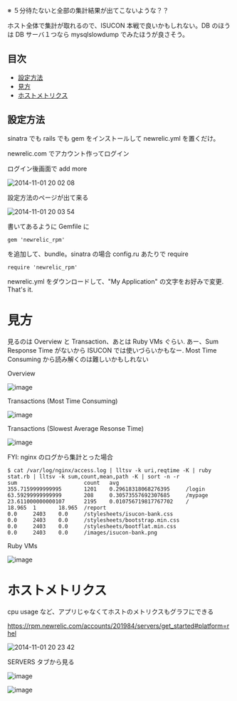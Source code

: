 ※ ５分待たないと全部の集計結果が出てこないような？？

ホスト全体で集計が取れるので、ISUCON 本戦で良いかもしれない。DB のほうは DB サーバ１つなら mysqlslowdump でみたほうが良さそう。

## 目次

* [設定方法](https://github.com/sonots/isucon3_cheatsheet/blob/master/05.ruby_newrelic.md#%E8%A8%AD%E5%AE%9A%E6%96%B9%E6%B3%95)
* [見方](https://github.com/sonots/isucon3_cheatsheet/blob/master/05.ruby_newrelic.md#%E8%A6%8B%E6%96%B9)
* [ホストメトリクス](https://github.com/sonots/isucon3_cheatsheet/blob/master/05.ruby_newrelic.md#%E3%83%9B%E3%82%B9%E3%83%88%E3%83%A1%E3%83%88%E3%83%AA%E3%82%AF%E3%82%B9)

## 設定方法

sinatra でも rails でも gem をインストールして newrelic.yml を置くだけ。

newrelic.com でアカウント作ってログイン

ログイン後画面で add more

![2014-11-01 20 02 08](https://cloud.githubusercontent.com/assets/2290461/4871454/160c444a-61b7-11e4-933a-b456e99886cb.png)

設定方法のページが出て来る

![2014-11-01 20 03 54](https://cloud.githubusercontent.com/assets/2290461/4871455/17ad4c9a-61b7-11e4-9724-6cb8bca086f7.png)

書いてあるように Gemfile に

```
gem 'newrelic_rpm'
```

を追加して、bundle。sinatra の場合 config.ru あたりで require

```
require 'newrelic_rpm'
```

newrelic.yml をダウンロードして、"My Application" の文字をお好みで変更. That's it. 

# 見方

見るのは Overview と Transaction、あとは Ruby VMs ぐらい. あー、Sum Response Time がないから ISUCON では使いづらいかもなー. Most Time Consuming から読み解くのは難しいかもしれない

Overview

![image](https://cloud.githubusercontent.com/assets/2290461/4871503/10875d76-61bb-11e4-9647-072b85fc4d6b.png)

Transactions (Most Time Consuming)

![image](https://cloud.githubusercontent.com/assets/2290461/4871779/cec760fe-61c7-11e4-8bae-7f88fb0e61cc.png)

Transactions (Slowest Average Resonse Time)

![image](https://cloud.githubusercontent.com/assets/2290461/4871781/db6aab36-61c7-11e4-8e7a-b1cd40203655.png)

FYI: nginx のログから集計とった場合

```
$ cat /var/log/nginx/access.log | lltsv -k uri,reqtime -K | ruby stat.rb | lltsv -k sum,count,mean,path -K | sort -n -r
sum                     count   avg
355.7159999999995       1201    0.29618318068276395     /login
63.59299999999999       208     0.30573557692307685     /mypage
23.611000000000107      2195    0.010756719817767702    /
18.965  1       18.965  /report
0.0     2403    0.0     /stylesheets/isucon-bank.css
0.0     2403    0.0     /stylesheets/bootstrap.min.css
0.0     2403    0.0     /stylesheets/bootflat.min.css
0.0     2403    0.0     /images/isucon-bank.png
```

Ruby VMs

![image](https://cloud.githubusercontent.com/assets/2290461/4871508/44662e92-61bb-11e4-8a0a-782f9e2b7a2e.png)


# ホストメトリクス

cpu usage など、アプリじゃなくてホストのメトリクスもグラフにできる

https://rpm.newrelic.com/accounts/201984/servers/get_started#platform=rhel

![2014-11-01 20 23 42](https://cloud.githubusercontent.com/assets/2290461/4871487/c974cd52-61b9-11e4-8e87-0039d3e93380.png)

SERVERS タブから見る

![image](https://cloud.githubusercontent.com/assets/2290461/4871809/452a48dc-61c9-11e4-81cb-eff42be956ab.png)


![image](https://cloud.githubusercontent.com/assets/2290461/4871807/3c957318-61c9-11e4-90d9-a249bdec5d29.png)
